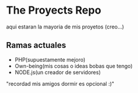# The Proyects Repo
aqui estaran la mayoria de mis proyetos (creo...)
## Ramas actuales

- PHP(supuestamente mejoro)
- Own-being(mis cosas o ideas bobas que tengo) 
- NODE.js(un creador de servidores)

"recordad mis amigos dormir es opcional :)"